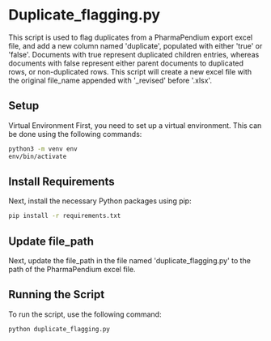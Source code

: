 # Duplicate_flagging.py
This script is used to flag duplicates from a PharmaPendium export excel file, and add a new column named 'duplicate', populated with either 'true' or 'false'. Documents with true represent duplicated children entries, whereas documents with false represent either parent documents to duplicated rows, or non-duplicated rows. This script will create a new excel file with the original file_name appended with '_revised' before '.xlsx'.

## Setup
Virtual Environment
First, you need to set up a virtual environment. This can be done using the following commands:

```bash
python3 -m venv env
env/bin/activate
```

## Install Requirements
Next, install the necessary Python packages using pip:

```bash
pip install -r requirements.txt
```

## Update file_path
Next, update the file_path in the file named 'duplicate_flagging.py' to the path of the PharmaPendium excel file.


## Running the Script
To run the script, use the following command:

```bash
python duplicate_flagging.py
```

